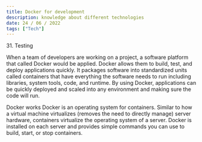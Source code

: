 ```yaml
---
title: Docker for development
description: knowledge about different technologies
date: 24 / 06 / 2022
tags: ["Tech"]
---
```


<p>31. Testing</p>

<p> 
When a team of developers are working on a project, a software platform that called Docker would be applied. Docker allows them to build, test, and deploy applications quickly. It packages software into standardized units called containers that have everything the software needs to run including libraries, system tools, code, and runtime. By using Docker, applications can be quickly deployed and scaled into any environment and making sure the code will run.
</p>
<p> Docker works Docker is an operating system for containers. Similar to how a virtual machine virtualizes (removes the need to directly manage) server hardware, containers virtualize the operating system of a server. Docker is installed on each server and provides simple commands you can use to build, start, or stop containers.


<img src="/Blog/20220623-1.png" alt="">
<img src="/Blog/20220623-2.png" alt="">
